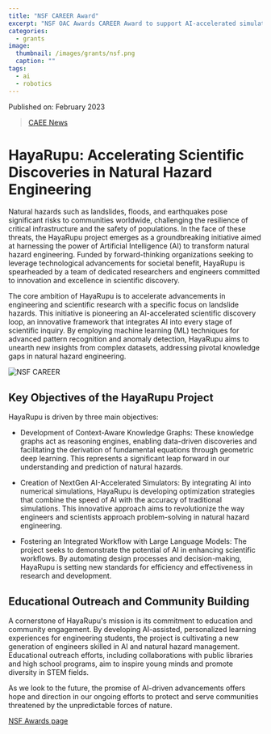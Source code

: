 ```yaml
---
title: "NSF CAREER Award"
excerpt: "NSF OAC Awards CAREER Award to support AI-accelerated simulations"
categories:
  - grants
image: 
  thumbnail: /images/grants/nsf.png
  caption: ""
tags: 
  - ai
  - robotics
---
```


Published on: February 2023

> [CAEE News](https://caee.utexas.edu/news/1132-krishna-kumar-receives-nsf-career-award)

# HayaRupu: Accelerating Scientific Discoveries in Natural Hazard Engineering

Natural hazards such as landslides, floods, and earthquakes pose significant risks to communities worldwide, challenging the resilience of critical infrastructure and the safety of populations. In the face of these threats, the HayaRupu project emerges as a groundbreaking initiative aimed at harnessing the power of Artificial Intelligence (AI) to transform natural hazard engineering. Funded by forward-thinking organizations seeking to leverage technological advancements for societal benefit, HayaRupu is spearheaded by a team of dedicated researchers and engineers committed to innovation and excellence in scientific discovery.

The core ambition of HayaRupu is to accelerate advancements in engineering and scientific research with a specific focus on landslide hazards. This initiative is pioneering an AI-accelerated scientific discovery loop, an innovative framework that integrates AI into every stage of scientific inquiry. By employing machine learning (ML) techniques for advanced pattern recognition and anomaly detection, HayaRupu aims to unearth new insights from complex datasets, addressing pivotal knowledge gaps in natural hazard engineering.

![NSF CAREER]({{site.url}}/images/grants/2024/hayarupu.png)

## Key Objectives of the HayaRupu Project

HayaRupu is driven by three main objectives:

  - Development of Context-Aware Knowledge Graphs: These knowledge graphs act as reasoning engines, enabling data-driven discoveries and facilitating the derivation of fundamental equations through geometric deep learning. This represents a significant leap forward in our understanding and prediction of natural hazards.

  - Creation of NextGen AI-Accelerated Simulators: By integrating AI into numerical simulations, HayaRupu is developing optimization strategies that combine the speed of AI with the accuracy of traditional simulations. This innovative approach aims to revolutionize the way engineers and scientists approach problem-solving in natural hazard engineering.

  - Fostering an Integrated Workflow with Large Language Models: The project seeks to demonstrate the potential of AI in enhancing scientific workflows. By automating design processes and decision-making, HayaRupu is setting new standards for efficiency and effectiveness in research and development.

## Educational Outreach and Community Building

A cornerstone of HayaRupu's mission is its commitment to education and community engagement. By developing AI-assisted, personalized learning experiences for engineering students, the project is cultivating a new generation of engineers skilled in AI and natural hazard management. Educational outreach efforts, including collaborations with public libraries and high school programs, aim to inspire young minds and promote diversity in STEM fields.

As we look to the future, the promise of AI-driven advancements offers hope and direction in our ongoing efforts to protect and serve communities threatened by the unpredictable forces of nature.


[NSF Awards page](https://www.nsf.gov/awardsearch/showAward?AWD_ID=2339678&HistoricalAwards=false)
